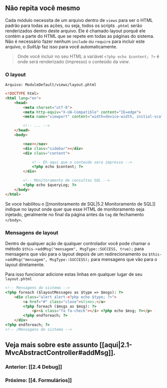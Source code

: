 ## Não repita você mesmo

Cada módulo necessita de um arquivo dentro de `views` para ser o HTML padrão para todas as ações, ou seja, todos os scripts `.phtml` serão renderizados dentro deste arquivo. Ele é chamado layout porquê ele contém a parte do HTML que se repete em todas as páginas do sistema. Não é necessário fazer nenhum `include` ou `require` para incluir este arquivo, o _SuitUp_ faz isso para você automaticamente.

> Onde você incluir no seu HTML a variável `<?php echo $content; ?>` é onde será renderizado (impresso) o conteúdo da _view_.

### O layout

`Arquivo: ModuleDefault/views/layout.phtml`
```html
<!DOCTYPE html>
<html lang="en">
	<head>
		<meta charset="utf-8">
		<meta http-equiv="X-UA-Compatible" content="IE=edge">
		<meta name="viewport" content="width=device-width, initial-scale=1">

		<!-- ... -->
	</head>
	<body>

		<nav></nav>
		<div class="sidebar"></div>
		<div class="content">

			<!-- Eh aqui que o conteudo sera impresso -->
			<?php echo $content; ?>
		</div>

		<!-- Monitoramento de consultas SQL -->
		<?php echo $queryLog; ?>
	</body>
</html>
```

Se voce habilitou o [[monitoramento de SQL|5.2 Monitoramento de SQL]] indique no layout onde quer que esse HTML de monitoramento seja injetado, geralmente no final da página antes da `tag` de fechamento `</body>`.

### Mensagens de layout
Dentro de qualquer ação de qualquer controlador você pode chamar o método `$this->addMsg("mensagem", MsgType::SUCCESS, true);` para mensagens que vão para o layout depois de um redirecionamento ou `$this->addMsg("mensagem", MsgType::SUCCESS);` para mensagens que vão para o layout diretamente.

Para isso funcionar adicione estas linhas em qualquer lugar de seu `layout.phtml`
```html
<!-- Mensagens do sistema -->
<?php foreach ($layoutMessages as $type => $msgs): ?>
	<div class="alert alert-<?php echo $type; ?>">
		<a href="#" class="close">&times;</a>
		<?php foreach ($msgs as $msg): ?>
			<p><i class="fa fa-check"></i> <?php echo $msg; ?></p>
		<?php endforeach; ?>
	</div>
<?php endforeach; ?>
<!-- /Mensagens do sistema -->
```

Veja mais sobre este assunto [[aqui|2.1-MvcAbstractController#addMsg]].
---
### Anterior: [[2.4 Debug]]
### Próximo: [[4. Formulários]]